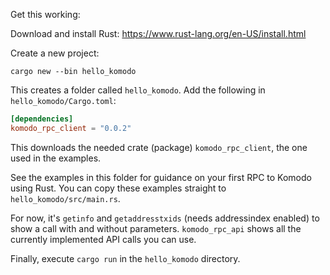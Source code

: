 Get this working:

Download and install Rust: https://www.rust-lang.org/en-US/install.html

Create a new project:

```
cargo new --bin hello_komodo
```

This creates a folder called `hello_komodo`. Add the following in `hello_komodo/Cargo.toml`:

```toml
[dependencies]
komodo_rpc_client = "0.0.2"
```

This downloads the needed crate (package) `komodo_rpc_client`, the one used in the examples.

See the examples in this folder for guidance on your first RPC to Komodo using Rust. You can copy these examples straight to `hello_komodo/src/main.rs`.

For now, it's `getinfo` and `getaddresstxids` (needs addressindex enabled) to show a call with and without parameters.
`komodo_rpc_api` shows all the currently implemented API calls you can use.

Finally, execute `cargo run` in the `hello_komodo` directory. 